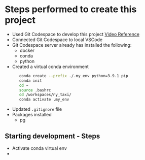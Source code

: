 # Steps performed to create this project

* Used Git Codespace to develop this project [Video Reference](https://www.youtube.com/watch?v=XOSUt8Ih3zA&list=PL3MmuxUbc_hJed7dXYoJw8DoCuVHhGEQb&index=15)
* Connected Git Codespace to local VSCode
* Git Codespace server already has installed the following:
    * docker
    * conda
    * python
* Created a virtual conda environment 
    ```bash
       conda create --prefix ./.my_env python=3.9.1 pip 
       conda init
       cd ~
       source .bashrc
       cd /workspaces/ny_taxi/
       conda activate .my_env
    ```
* Updated `.gitignore` file
* Packages installed
    * pg
## Starting development - Steps

* Activate conda virtual env
* 